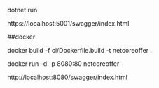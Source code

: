 dotnet run

https://localhost:5001/swagger/index.html


##docker

docker build -f ci/Dockerfile.build -t netcoreoffer .

docker run -d -p 8080:80  netcoreoffer

http://localhost:8080/swagger/index.html
